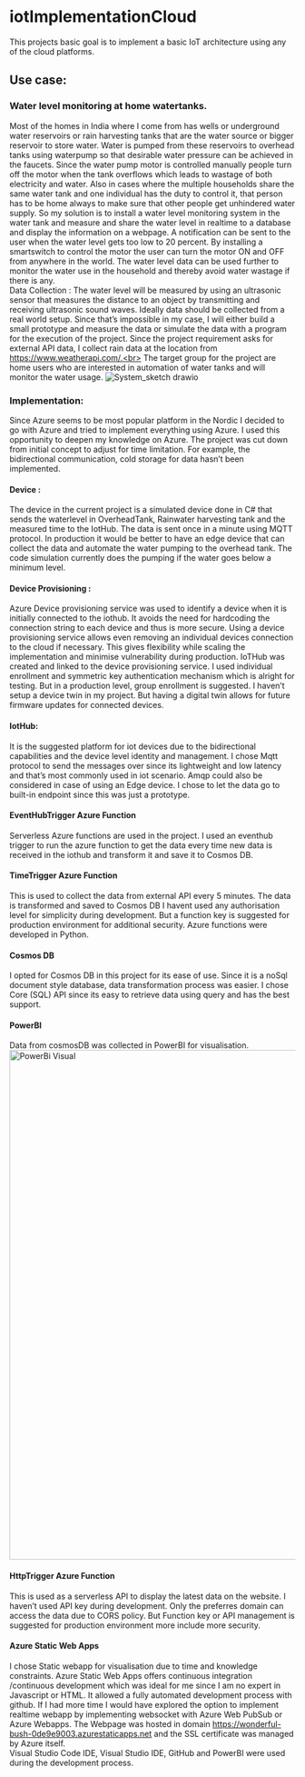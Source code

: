 # iotImplementationCloud
This projects basic goal is to implement a basic IoT architecture using any of the cloud platforms.
## Use case:
### Water level monitoring at home watertanks.
Most of the homes in India where  I come from has wells or underground water reservoirs or rain harvesting tanks that are the water source or bigger reservoir to store water. Water is pumped from these reservoirs to overhead tanks using waterpump so that desirable water pressure can be achieved in the faucets. Since the water pump motor is controlled manually people turn off the motor when the tank overflows which leads to wastage of both electricity and water. Also in cases where the multiple households share the same water tank and one individual has the duty to control it, that person has to be home always to make sure that other people get unhindered water supply. So my solution is to install a water level monitoring system in the water tank and measure and share the water level in realtime to a database and display the information on a webpage. A notification can be sent to the user when the water level gets too low to 20 percent. By installing a smartswitch to control the motor the user can turn the motor ON and OFF from anywhere in the world. The water level data can be used further to monitor the water use in the household and thereby avoid water wastage if there is any. <br>
Data Collection :
  The water level will be measured by using an ultrasonic sensor that measures the distance to an object by transmitting and receiving ultrasonic sound waves. Ideally data should be collected from a real world setup. Since that’s impossible in my case, I will either build a small prototype and measure the data or simulate the data with a program for the execution of the project. Since the project requirement asks for external API data, I collect rain data at the location from https://www.weatherapi.com/.<br>
  The target group for the project are home users who are interested in automation of water tanks and will monitor the water usage.
 ![System_sketch drawio](https://user-images.githubusercontent.com/71870874/147053453-d26ecdf2-13c7-4b27-9740-4b276a88a7ed.png)

### Implementation:
Since Azure seems to be most popular platform in the Nordic I decided to go with Azure and tried to implement everything using Azure. I used this opportunity to deepen my knowledge on Azure. The project was cut down from initial concept to adjust for time limitation. For example, the bidirectional communication, cold storage for data hasn’t been implemented. 
#### Device :
The device in the current project is a simulated device done in C# that sends the waterlevel in OverheadTank, Rainwater harvesting tank and the measured time to the IotHub. The data is sent once in  a minute using MQTT protocol. In production it would be better to have an edge device that can collect the data and automate the water pumping to the overhead tank. The code simulation currently does the pumping if the water goes below a minimum level.
#### Device Provisioning :
Azure Device provisioning service was used to identify a device when it is initially connected to the iothub. It avoids the need for hardcoding the connection string to each device and thus is more secure. Using a device provisioning service allows even removing an individual devices connection to the cloud if necessary. This gives flexibility while scaling the implementation and minimise vulnerability during production. 
IoTHub was created and linked to the device provisioning service. I used individual enrollment  and symmetric key authentication mechanism which is alright for testing. But in a production level, group enrollment is suggested. I haven’t setup a device twin in my project. But having a digital twin allows for future firmware updates for connected devices.
#### IotHub:
It is the suggested platform for iot devices due to the bidirectional capabilities and the device level identity and management. I chose Mqtt protocol to send the messages over since its lightweight and low latency and that’s most commonly used in iot scenario. Amqp could also be considered in case of using an Edge device. I chose to let the data go to built-in endpoint since this was just a prototype.
#### EventHubTrigger Azure Function
Serverless Azure functions are used in the project. I used an eventhub trigger to run the azure function to get the data every time new data is received in the iothub and transform it and save it to Cosmos DB. 
#### TimeTrigger Azure Function
This is used to collect the data from external API every 5 minutes. The data is transformed and saved to Cosmos DB
I havent used any authorisation level for simplicity during development. But a function key is suggested for production environment for additional security. Azure functions were developed in Python.
#### Cosmos DB
I opted for Cosmos DB in this project for its ease of use. Since it is a noSql document style database, data transformation process was easier. I chose Core (SQL) API since its easy to retrieve data using query and has the best support.
#### PowerBI
Data from cosmosDB was collected in PowerBI for visualisation.
<img width="897" alt="PowerBi Visual" src="https://user-images.githubusercontent.com/71870874/147052759-931ca1f8-886f-471c-b436-e2c5cfda66f5.png">
#### HttpTrigger Azure Function
This is used as a serverless API to display the latest data on the website.  I haven’t used API key during development. Only the preferres domain can access the data due to CORS policy. But Function key or API management is suggested for production environment more include more security. 
#### Azure Static Web Apps
I chose Static webapp for visualisation due to time and knowledge constraints. Azure Static Web Apps offers continuous integration /continuous development which was ideal for me since I am no expert in Javascript or HTML. It allowed a fully automated development process with github. If I had more time I would have explored the option to implement realtime webapp by implementing websocket with Azure Web PubSub or Azure Webapps. The Webpage was hosted in domain  https://wonderful-bush-0de9e9003.azurestaticapps.net and the SSL certificate was managed by Azure itself.<br>
Visual Studio Code IDE, Visual Studio IDE, GitHub and PowerBI were used during the development process.


